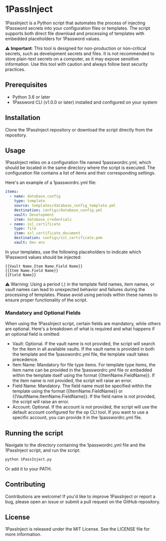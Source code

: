 # 1PassInject

1PassInject is a Python script that automates the process of injecting 1Password secrets into your configuration files
or templates. The script supports both direct file download and processing of templates with embedded placeholders for
1Password values.

:warning: **Important**: This tool is designed for non-production or non-critical secrets, such as development secrets
and files. It is not recommended to store plain-text secrets on a computer, as it may expose sensitive information. Use
this tool with caution and always follow best security practices.

## Prerequisites

- Python 3.6 or later
- 1Password CLI (v1.0.0 or later) installed and configured on your system

## Installation

Clone the 1PassInject repository or download the script directly from the repository.

## Usage

1PassInject relies on a configuration file named 1passwordrc.yml, which should be located in the same directory where
the script is executed. The configuration file contains a list of items and their corresponding settings.

Here's an example of a 1passwordrc.yml file:

```yaml
items:
  - name: database_config
    type: template
    source: templates/database_config_template.yml
    destination: configs/database_config.yml
    vault: Development
    item: database_credentials
  - name: ssl_certificate
    type: file
    item: ssl_certificate_document
    destination: configs/ssl_certificate.pem
    vault: Dev env
```

In your templates, use the following placeholders to indicate which 1Password values should be injected:

```
{{Vault Name.Item Name.Field Name}}
{{Item Name.Field Name}}
{{Field Name}}
```

:warning: Warning: Using a period (.) in the template field names, item names, or vault names can lead to unexpected
behavior and failures during the processing of templates. Please avoid using periods within these names to ensure proper
functionality of the script.

### Mandatory and Optional Fields

When using the 1PassInject script, certain fields are mandatory, while others are optional. Here's a breakdown of what
is required and what happens if an optional field is omitted:

* Vault: Optional. If the vault name is not provided, the script will search for the item in all available vaults. If
  the vault name is provided in both the template and the 1passwordrc.yml file, the template vault takes precedence.
* Item Name: Mandatory for file type items. For template type items, the item name can be provided in the
  1passwordrc.yml file or embedded within the template itself using the format {{ItemName.FieldName}}. If the item name
  is not provided, the script will raise an error.
* Field Name: Mandatory. The field name must be specified within the template using the format {{ItemName.FieldName}} or
  {{VaultName.ItemName.FieldName}}. If the field name is not provided, the script will raise an error.
* Account: Optional. If the account is not provided, the script will use the default account configured for the op CLI
  tool. If you want to use a specific account, you can provide it in the 1passwordrc.yml file.

## Running the script

Navigate to the directory containing the 1passwordrc.yml file and the 1PassInject script, and run the script:

```bash
python 1PassInject.py
```

Or add it to your PATH.

## Contributing

Contributions are welcome! If you'd like to improve 1PassInject or report a bug, please open an issue or submit a pull
request on the GitHub repository.

## License

1PassInject is released under the MIT License. See the LICENSE file for more information.
